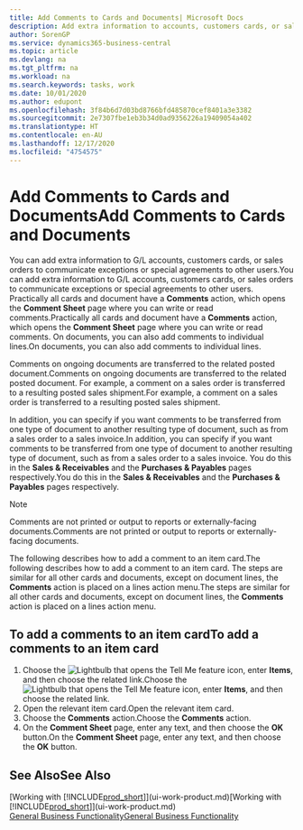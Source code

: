 ```yaml
---
title: Add Comments to Cards and Documents| Microsoft Docs
description: Add extra information to accounts, customers cards, or sales orders to communicate agreements, such as a special price or delivery method, to other users.
author: SorenGP
ms.service: dynamics365-business-central
ms.topic: article
ms.devlang: na
ms.tgt_pltfrm: na
ms.workload: na
ms.search.keywords: tasks, work
ms.date: 10/01/2020
ms.author: edupont
ms.openlocfilehash: 3f84b6d7d03bd8766bfd485870cef8401a3e3382
ms.sourcegitcommit: 2e7307fbe1eb3b34d0ad9356226a19409054a402
ms.translationtype: HT
ms.contentlocale: en-AU
ms.lasthandoff: 12/17/2020
ms.locfileid: "4754575"
---
```

# <a name="add-comments-to-cards-and-documents"></a><span data-ttu-id="19bfb-103">Add Comments to Cards and Documents</span><span class="sxs-lookup"><span data-stu-id="19bfb-103">Add Comments to Cards and Documents</span></span>
<span data-ttu-id="19bfb-104">You can add extra information to G/L accounts, customers cards, or sales orders to communicate exceptions or special agreements to other users.</span><span class="sxs-lookup"><span data-stu-id="19bfb-104">You can add extra information to G/L accounts, customers cards, or sales orders to communicate exceptions or special agreements to other users.</span></span>
<span data-ttu-id="19bfb-105">Practically all cards and document have a **Comments** action, which opens the **Comment Sheet** page where you can write or read comments.</span><span class="sxs-lookup"><span data-stu-id="19bfb-105">Practically all cards and document have a **Comments** action, which opens the **Comment Sheet** page where you can write or read comments.</span></span> <span data-ttu-id="19bfb-106">On documents, you can also add comments to individual lines.</span><span class="sxs-lookup"><span data-stu-id="19bfb-106">On documents, you can also add comments to individual lines.</span></span>

<span data-ttu-id="19bfb-107">Comments on ongoing documents are transferred to the related posted document.</span><span class="sxs-lookup"><span data-stu-id="19bfb-107">Comments on ongoing documents are transferred to the related posted document.</span></span> <span data-ttu-id="19bfb-108">For example, a comment on a sales order is transferred to a resulting posted sales shipment.</span><span class="sxs-lookup"><span data-stu-id="19bfb-108">For example, a comment on a sales order is transferred to a resulting posted sales shipment.</span></span>

<span data-ttu-id="19bfb-109">In addition, you can specify if you want comments to be transferred from one type of document to another resulting type of document, such as from a sales order to a sales invoice.</span><span class="sxs-lookup"><span data-stu-id="19bfb-109">In addition, you can specify if you want comments to be transferred from one type of document to another resulting type of document, such as from a sales order to a sales invoice.</span></span> <span data-ttu-id="19bfb-110">You do this in the **Sales & Receivables** and the **Purchases & Payables** pages respectively.</span><span class="sxs-lookup"><span data-stu-id="19bfb-110">You do this in the **Sales & Receivables** and the **Purchases & Payables** pages respectively.</span></span>

> [!NOTE]
> <span data-ttu-id="19bfb-111">Comments are not printed or output to reports or externally-facing documents.</span><span class="sxs-lookup"><span data-stu-id="19bfb-111">Comments are not printed or output to reports or externally-facing documents.</span></span>

<span data-ttu-id="19bfb-112">The following describes how to add a comment to an item card.</span><span class="sxs-lookup"><span data-stu-id="19bfb-112">The following describes how to add a comment to an item card.</span></span> <span data-ttu-id="19bfb-113">The steps are similar for all other cards and documents, except on document lines, the **Comments** action is placed on a lines action menu.</span><span class="sxs-lookup"><span data-stu-id="19bfb-113">The steps are similar for all other cards and documents, except on document lines, the **Comments** action is placed on a lines action menu.</span></span>

## <a name="to-add-a-comments-to-an-item-card"></a><span data-ttu-id="19bfb-114">To add a comments to an item card</span><span class="sxs-lookup"><span data-stu-id="19bfb-114">To add a comments to an item card</span></span>
1. <span data-ttu-id="19bfb-115">Choose the ![Lightbulb that opens the Tell Me feature](media/ui-search/search_small.png "Tell me what you want to do") icon, enter **Items**, and then choose the related link.</span><span class="sxs-lookup"><span data-stu-id="19bfb-115">Choose the ![Lightbulb that opens the Tell Me feature](media/ui-search/search_small.png "Tell me what you want to do") icon, enter **Items**, and then choose the related link.</span></span>
2. <span data-ttu-id="19bfb-116">Open the relevant item card.</span><span class="sxs-lookup"><span data-stu-id="19bfb-116">Open the relevant item card.</span></span>
3. <span data-ttu-id="19bfb-117">Choose the **Comments** action.</span><span class="sxs-lookup"><span data-stu-id="19bfb-117">Choose the **Comments** action.</span></span>
4. <span data-ttu-id="19bfb-118">On the **Comment Sheet** page, enter any text, and then choose the **OK** button.</span><span class="sxs-lookup"><span data-stu-id="19bfb-118">On the **Comment Sheet** page, enter any text, and then choose the **OK** button.</span></span>

## <a name="see-also"></a><span data-ttu-id="19bfb-119">See Also</span><span class="sxs-lookup"><span data-stu-id="19bfb-119">See Also</span></span>
<span data-ttu-id="19bfb-120">[Working with [!INCLUDE[prod_short](includes/prod_short.md)]](ui-work-product.md)</span><span class="sxs-lookup"><span data-stu-id="19bfb-120">[Working with [!INCLUDE[prod_short](includes/prod_short.md)]](ui-work-product.md)</span></span>  
[<span data-ttu-id="19bfb-121">General Business Functionality</span><span class="sxs-lookup"><span data-stu-id="19bfb-121">General Business Functionality</span></span>](ui-across-business-areas.md)

